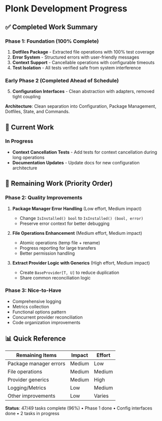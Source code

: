 # Plonk Development Progress

## ✅ Completed Work Summary

### Phase 1: Foundation (100% Complete)
1. **Dotfiles Package** - Extracted file operations with 100% test coverage
2. **Error System** - Structured errors with user-friendly messages  
3. **Context Support** - Cancellable operations with configurable timeouts
4. **Test Isolation** - All tests verified safe from system interference

### Early Phase 2 (Completed Ahead of Schedule)
5. **Configuration Interfaces** - Clean abstraction with adapters, removed tight coupling

**Architecture**: Clean separation into Configuration, Package Management, Dotfiles, State, and Commands.

## 🚧 Current Work

### In Progress
- **Context Cancellation Tests** - Add tests for context cancellation during long operations
- **Documentation Updates** - Update docs for new configuration architecture

## 🎯 Remaining Work (Priority Order)

### Phase 2: Quality Improvements
1. **Package Manager Error Handling** (Low effort, Medium impact)
   - Change `IsInstalled() bool` to `IsInstalled() (bool, error)`
   - Preserve error context for better debugging

2. **File Operations Enhancement** (Medium effort, Medium impact)
   - Atomic operations (temp file + rename)
   - Progress reporting for large transfers
   - Better permission handling

3. **Extract Provider Logic with Generics** (High effort, Medium impact)
   - Create `BaseProvider[T, U]` to reduce duplication
   - Share common reconciliation logic

### Phase 3: Nice-to-Have
- Comprehensive logging
- Metrics collection  
- Functional options pattern
- Concurrent provider reconciliation
- Code organization improvements

## 📊 Quick Reference

| Remaining Items | Impact | Effort |
|-----------------|--------|--------|
| Package manager errors | Medium | Low |
| File operations | Medium | Medium |
| Provider generics | Medium | High |
| Logging/Metrics | Low | Medium |
| Other improvements | Low | Varies |

**Status**: 47/49 tasks complete (96%) • Phase 1 done • Config interfaces done • 2 tasks in progress